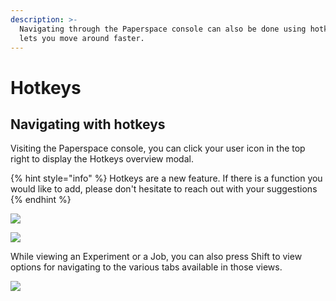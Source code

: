 ```yaml
---
description: >-
  Navigating through the Paperspace console can also be done using hotkeys. This
  lets you move around faster.
---
```


# Hotkeys

## Navigating with hotkeys

Visiting the Paperspace console, you can click your user icon in the top right to display the Hotkeys overview modal.

{% hint style="info" %}
 Hotkeys are a new feature. If there is a function you would like to add, please don't hesitate to reach out with your suggestions
{% endhint %}

![](../../.gitbook/assets/2020-03-30-12.44.57.gif)

![](../../.gitbook/assets/2020-03-30-12.45.53.gif)

While viewing an Experiment or a Job, you can also press Shift to view options for navigating to the various tabs available in those views.

![](../../.gitbook/assets/image%20%2853%29.png)



